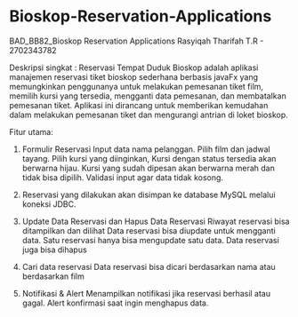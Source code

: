 # Bioskop-Reservation-Applications
BAD_BB82_Bioskop Reservation Applications
Rasyiqah Tharifah T.R - 2702343782 

Deskripsi singkat :
Reservasi Tempat Duduk Bioskop adalah aplikasi manajemen reservasi tiket bioskop sederhana berbasis javaFx yang memungkinkan penggunanya untuk melakukan pemesanan tiket film, memilih kursi yang tersedia, mengganti data pemesanan, dan membatalkan pemesanan tiket. Aplikasi ini dirancang untuk memberikan kemudahan dalam melakukan pemesanan tiket dan mengurangi antrian di loket bioskop.

Fitur utama: 
1. Formulir Reservasi
 Input data nama pelanggan.
 Pilih film dan jadwal tayang.
 Pilih kursi yang diinginkan, Kursi dengan status tersedia akan berwarna hijau. Kursi yang sudah dipesan akan berwarna merah dan tidak bisa dipilih.
 Validasi input agar data tidak kosong.

2. Reservasi yang dilakukan akan disimpan ke database MySQL melalui koneksi JDBC.
 
3. Update Data Reservasi dan Hapus Data Reservasi
 Riwayat reservasi bisa ditampilkan dan dilihat
 Data reservasi bisa diupdate untuk mengganti data. Satu reservasi hanya bisa mengupdate satu data.
 Data reservasi juga bisa dihapus

3. Cari data reservasi
 Data reservasi bisa dicari berdasarkan nama atau berdasarkan film

4. Notifikasi & Alert
Menampilkan notifikasi jika reservasi berhasil atau gagal.
Alert konfirmasi saat ingin menghapus data.
